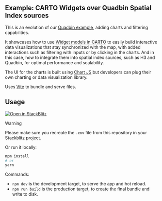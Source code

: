 ## Example: CARTO Widgets over Quadbin Spatial Index sources

This is an evolution of our [Quadbin example](https://github.com/CartoDB/deck.gl-examples/tree/master/spatial-features-quadbin), adding charts and filtering capabilities.

It showcases how to use [Widget models in CARTO](https://docs.carto.com/carto-for-developers/charts-and-widgets) to easily build interactive data visualizations that stay synchronized with the map, with added interactions such as filtering with inputs or by clicking in the charts. And in this case, how to integrate them into spatial index sources, such as H3 and Quadbin, for optimal performance and scalability.

The UI for the charts is built using [Chart JS](https://www.chartjs.org/) but developers can plug their own charting or data visualization library.

Uses [Vite](https://vitejs.dev/) to bundle and serve files.

## Usage

[![Open in StackBlitz](https://developer.stackblitz.com/img/open_in_stackblitz.svg)](https://stackblitz.com/github/CartoDB/deck.gl-examples/tree/master/widgets-quadbin?file=index.ts)

> [!WARNING]
> Please make sure you recreate the `.env` file from this repository in your Stackblitz project.

Or run it locally:

```bash
npm install
# or
yarn
```

Commands:

- `npm dev` is the development target, to serve the app and hot reload.
- `npm run build` is the production target, to create the final bundle and write to disk.
